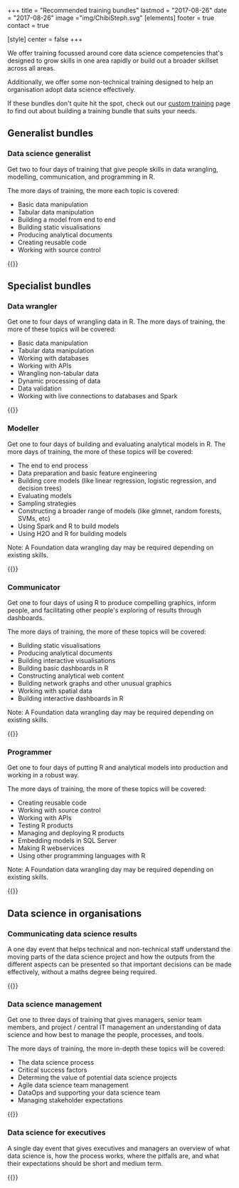 +++
title = "Recommended training bundles"
lastmod = "2017-08-26"
date = "2017-08-26"
image ="img/ChibiSteph.svg"
[elements]
  footer = true
  contact = true

[style]
  center = false
+++


We offer training focussed around core data science competencies that's designed to grow skills in one area rapidly or build out a broader skillset across all areas. 

Additionally, we offer some non-technical training designed to help an organisation adopt data science effectively.

If these bundles don't quite hit the spot, check out our [custom training](../customtraining) page to find out about building a training bundle that suits your needs.

## Generalist bundles

### Data science generalist
Get two to four days of training that give people skills in data wrangling, modelling, communication, and programming in R. 

The more days of training, the more each topic is covered: 

- Basic data manipulation
- Tabular data manipulation
- Building a model from end to end
- Building static visualisations
- Producing analytical documents
- Creating reusable code
- Working with source control

{{<btn href="../#contact" msg="Get in touch">}}

## Specialist bundles
### Data wrangler
Get one to four days of wrangling data in R.  The more days of training, the more of these topics will be covered:

- Basic data manipulation
- Tabular data manipulation
- Working with databases
- Working with APIs
- Wrangling non-tabular data
- Dynamic processing of data
- Data validation
- Working with live connections to databases and Spark

{{<btn href="../#contact" msg="Get in touch">}}

### Modeller
Get one to four days of building and evaluating analytical models in R. The more days of training, the more of these topics will be covered:

- The end to end process
- Data preparation and basic feature engineering
- Building core models (like linear regression, logistic regression, and decision trees)
- Evaluating models
- Sampling strategies
- Constructing a broader range of models (like glmnet, random forests, SVMs, etc)
- Using Spark and R to build models
- Using H2O and R for building models

Note: A Foundation data wrangling day may be required depending on existing skills.

{{<btn href="../#contact" msg="Get in touch">}}

### Communicator
Get one to four days of using R to produce compelling graphics, inform people, and facilitating other people's exploring of results through dashboards.

The more days of training, the more of these topics will be covered:
 
- Building static visualisations
- Producing analytical documents
- Building interactive visualisations
- Building basic dashboards in R
- Constructing analytical web content
- Building network graphs and other unusual graphics
- Working with spatial data
- Building interactive dashboards in R

Note: A Foundation data wrangling day may be required depending on existing skills.

{{<btn href="../#contact" msg="Get in touch">}}

### Programmer
Get one to four days of putting R and analytical models into production and working in a robust way.

The more days of training, the more of these topics will be covered:
 
- Creating reusable code
- Working with source control
- Working with APIs
- Testing R products
- Managing and deploying R products
- Embedding models in SQL Server
- Making R webservices
- Using other programming languages with R

Note: A Foundation data wrangling day may be required depending on existing skills.

{{<btn href="../#contact" msg="Get in touch">}}

## Data science in organisations
### Communicating data science results
A one day event that helps technical and non-technical staff understand the moving parts of the data science project and how the outputs from the different aspects can be presented so that important decisions can be made effectively, without a maths degree being required.

{{<btn href="../#contact" msg="Get in touch">}}

### Data science management
Get one to three days of training that gives managers, senior team members, and project / central IT management an understanding of data science and how best to manage the people, processes, and tools.

The more days of training, the more in-depth these topics will be covered:

- The data science process
- Critical success factors
- Determing the value of potential data science projects
- Agile data science team management
- DataOps and supporting your data science team
- Managing stakeholder expectations


{{<btn href="../#contact" msg="Get in touch">}}

### Data science for executives
A single day event that gives executives and managers an overview of what data science is, how the process works, where the pitfalls are, and what their expectations should be short and medium term.

{{<btn href="../#contact" msg="Get in touch">}}